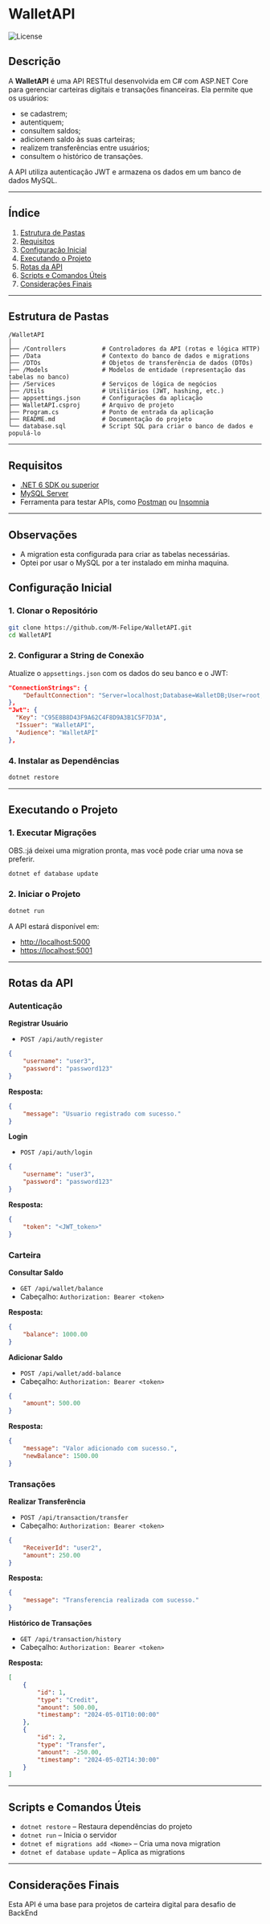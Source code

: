 ﻿# WalletAPI

![License](https://img.shields.io/badge/license-MIT-blue.svg)

## Descrição

A **WalletAPI** é uma API RESTful desenvolvida em C# com ASP.NET Core para gerenciar carteiras digitais e transações financeiras. Ela permite que os usuários:

* se cadastrem;
* autentiquem;
* consultem saldos;
* adicionem saldo às suas carteiras;
* realizem transferências entre usuários;
* consultem o histórico de transações.

A API utiliza autenticação JWT e armazena os dados em um banco de dados MySQL.

---

## Índice

1. [Estrutura de Pastas](#estrutura-de-pastas)
2. [Requisitos](#requisitos)
3. [Configuração Inicial](#configuracao-inicial)
4. [Executando o Projeto](#executando-o-projeto)
5. [Rotas da API](#rotas-da-api)
6. [Scripts e Comandos Úteis](#scripts-e-comandos-uteis)
7. [Considerações Finais](#consideracoes-finais)

---

## Estrutura de Pastas

```
/WalletAPI
│
├── /Controllers          # Controladores da API (rotas e lógica HTTP)
├── /Data                 # Contexto do banco de dados e migrations
├── /DTOs                 # Objetos de transferência de dados (DTOs)
├── /Models               # Modelos de entidade (representação das tabelas no banco)
├── /Services             # Serviços de lógica de negócios
├── /Utils                # Utilitários (JWT, hashing, etc.)
├── appsettings.json      # Configurações da aplicação
├── WalletAPI.csproj      # Arquivo de projeto
├── Program.cs            # Ponto de entrada da aplicação
├── README.md             # Documentação do projeto
└── database.sql          # Script SQL para criar o banco de dados e populá-lo
```

---

## Requisitos

* [.NET 6 SDK ou superior](https://dotnet.microsoft.com/download/dotnet/6.0)
* [MySQL Server](https://dev.mysql.com/downloads/mysql/)
* Ferramenta para testar APIs, como [Postman](https://www.postman.com/) ou [Insomnia](https://insomnia.rest/)

---

## Observações
* A migration esta configurada para criar as tabelas necessárias.
* Optei por usar o MySQL por a ter instalado em minha maquina.


## Configuração Inicial

### 1. Clonar o Repositório

```bash
git clone https://github.com/M-Felipe/WalletAPI.git
cd WalletAPI
```

### 2. Configurar a String de Conexão

Atualize o `appsettings.json` com os dados do seu banco e o JWT:

```json
"ConnectionStrings": {
    "DefaultConnection": "Server=localhost;Database=WalletDB;User=root;Password=yourpassword;"
},
"Jwt": {
  "Key": "C95E8B8D43F9A62C4F8D9A3B1C5F7D3A",
  "Issuer": "WalletAPI",
  "Audience": "WalletAPI"
},
```



### 4. Instalar as Dependências

```bash
dotnet restore
```

---

## Executando o Projeto

### 1. Executar Migrações

OBS.:já deixei uma migration pronta, mas você pode criar uma nova se preferir.

```bash
dotnet ef database update
```

### 2. Iniciar o Projeto

```bash
dotnet run
```

A API estará disponível em:

* [http://localhost:5000](http://localhost:5000)
* [https://localhost:5001](https://localhost:5001)

---

## Rotas da API

### Autenticação

**Registrar Usuário**

* `POST /api/auth/register`

```json
{
    "username": "user3",
    "password": "password123"
}
```

**Resposta:**

```json
{
    "message": "Usuario registrado com sucesso."
}
```

**Login**

* `POST /api/auth/login`

```json
{
    "username": "user3",
    "password": "password123"
}
```

**Resposta:**

```json
{
    "token": "<JWT_token>"
}
```

### Carteira

**Consultar Saldo**

* `GET /api/wallet/balance`
* Cabeçalho: `Authorization: Bearer <token>`

**Resposta:**

```json
{
    "balance": 1000.00
}
```

**Adicionar Saldo**

* `POST /api/wallet/add-balance`
* Cabeçalho: `Authorization: Bearer <token>`

```json
{
    "amount": 500.00
}
```

**Resposta:**

```json
{
    "message": "Valor adicionado com sucesso.",
    "newBalance": 1500.00
}
```

### Transações

**Realizar Transferência**

* `POST /api/transaction/transfer`
* Cabeçalho: `Authorization: Bearer <token>`

```json
{
    "ReceiverId": "user2",
    "amount": 250.00
}
```

**Resposta:**

```json
{
    "message": "Transferencia realizada com sucesso."
}
```

**Histórico de Transações**

* `GET /api/transaction/history`
* Cabeçalho: `Authorization: Bearer <token>`

**Resposta:**

```json
[
    {
        "id": 1,
        "type": "Credit",
        "amount": 500.00,
        "timestamp": "2024-05-01T10:00:00"
    },
    {
        "id": 2,
        "type": "Transfer",
        "amount": -250.00,
        "timestamp": "2024-05-02T14:30:00"
    }
]
```

---

## Scripts e Comandos Úteis

* `dotnet restore` – Restaura dependências do projeto
* `dotnet run` – Inicia o servidor
* `dotnet ef migrations add <Nome>` – Cria uma nova migration
* `dotnet ef database update` – Aplica as migrations

---

## Considerações Finais

Esta API é uma base para projetos de carteira digital para desafio de BackEnd
